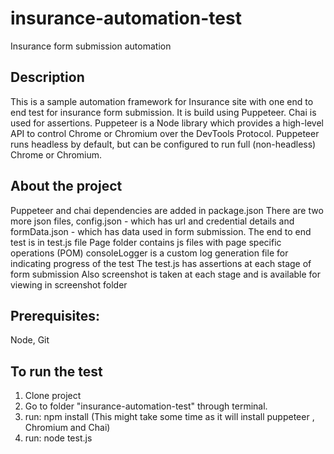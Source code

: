 # insurance-automation-test
Insurance form submission automation

## Description
This is a sample automation framework for Insurance site with one end to end test for insurance form submission. 
It is build using Puppeteer. Chai is used for assertions. 
Puppeteer is a Node library which provides a high-level API to control Chrome or Chromium over the DevTools Protocol. Puppeteer runs headless by default, but can be configured to run full (non-headless) Chrome or Chromium.

## About the project
Puppeteer and chai dependencies are added in package.json
There are two more json files, config.json - which has url and credential details and formData.json - which has data used in form submission.
The end to end test is in test.js file
Page folder contains js files with page specific operations (POM)
consoleLogger is a custom log generation file for indicating progress of the test
The test.js has assertions at each stage of form submission
Also screenshot is taken at each stage and is available for viewing in screenshot folder


## Prerequisites:
Node, Git

## To run the test
1. Clone project
2. Go to folder "insurance-automation-test" through terminal.
3. run: npm install (This might take some time as it will install puppeteer , Chromium and Chai)
4. run: node test.js


